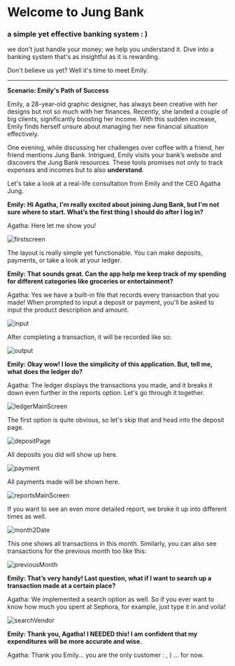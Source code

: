 # Welcome to Jung Bank
### a simple yet effective banking system : )

we don't just handle your money; we help you understand it. Dive into a banking system that's as insightful as it is rewarding.

Don't believe us yet? Well it's time to meet Emily.

---

**Scenario: Emily's Path of Success**

Emily, a 28-year-old graphic designer, has always been creative with her designs but not so much with her finances. Recently, she landed a couple of big clients, significantly boosting her income. With this sudden increase, Emily finds herself unsure about managing her new financial situation effectively.

One evening, while discussing her challenges over coffee with a friend, her friend mentions Jung Bank. Intrigued, Emily visits your bank’s website and discovers the Jung Bank resources. These tools promises not only to track expenses and incomes but to also **understand**.

Let's take a look at a real-life consultation from Emily and the CEO Agatha Jung.

**Emily: Hi Agatha, I'm really excited about joining Jung Bank, but I'm not sure where to start. What’s the first thing I should do after I log in?**

Agatha: Here let me show you!

![firstscreen](/images/firstscreen.png)

The layout is really simple yet functionable. You can make deposits, payments, or take a look at your ledger.

**Emily: That sounds great. Can the app help me keep track of my spending for different categories like groceries or entertainment?**

Agatha: Yes we have a built-in file that records every transaction that you made! When prompted to input a deposit or payment, you'll be asked to input the product description and amount. 

![input](/images/input.png)

After completing a transaction, it will be recorded like so:

![output](/images/Output.png)

**Emily: Okay wow! I love the simplicity of this application. But, tell me, what does the ledger do?**

Agatha: The ledger displays the transactions you made, and it breaks it down even further in the reports option. Let's go through it together.

![ledgerMainScreen](/images/ledgerMainScreen.png)

The first option is quite obvious, so let's skip that and head into the deposit page.

![depositPage](/images/depositPage.png)

All deposits you did will show up here.

![payment](/images/payment.png)

All payments made will be shown here.

![reportsMainScreen](/images/reportsMainScreen.png)

If you want to see an even more detailed report, we broke it up into different times as well.

![month2Date](/images/month2Date.png)

This one shows all transactions in this month. Similarly, you can also see transactions for the previous month too like this:

![previousMonth](/images/previousMonth.png)

**Emily: That’s very handy! Last question, what if I want to search up a transaction made at a certain place?**

Agatha: We implemented a search option as well. So if you ever want to know how much you spent at Sephora, for example, just type it in and voila!

![searchVendor](/images/searchByVendor.png)

**Emily: Thank you, Agatha! I NEEDED this! I am confident that my expenditures will be more accurate and wise.**

Agatha: Thank you Emily... you are the only customer : , ) ... for now.

